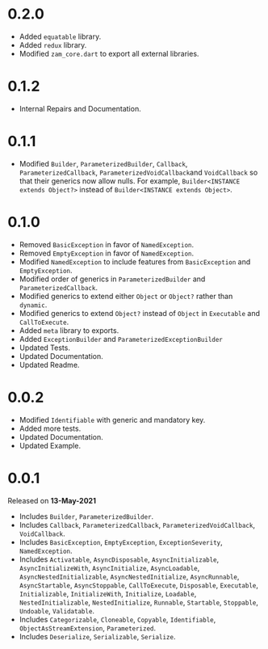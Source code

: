 # 0.2.0
- Added `equatable` library.
- Added `redux` library.
- Modified `zam_core.dart` to export all external libraries.

# 0.1.2
- Internal Repairs and Documentation.

# 0.1.1
- Modified `Builder`, `ParameterizedBuilder`, `Callback`, `ParameterizedCallback`, `ParameterizedVoidCallback`and `VoidCallback` so that their generics now allow nulls. For example, `Builder<INSTANCE extends Object?>` instead of `Builder<INSTANCE extends Object>`.

# 0.1.0
- Removed `BasicException` in favor of `NamedException`.
- Removed `EmptyException` in favor of `NamedException`.
- Modified `NamedException` to include features from `BasicException` and `EmptyException`.
- Modified order of generics in `ParameterizedBuilder` and `ParameterizedCallback`.
- Modified generics to extend either `Object` or `Object?` rather than `dynamic`.
- Modified generics to extend `Object?` instead of `Object` in `Executable` and `CallToExecute`.
- Added `meta` library to exports.
- Added `ExceptionBuilder` and `ParameterizedExceptionBuilder`
- Updated Tests.
- Updated Documentation.
- Updated Readme.

# 0.0.2
- Modified `Identifiable` with generic and mandatory key.
- Added more tests.
- Updated Documentation.
- Updated Example.

# 0.0.1
Released on **13-May-2021**

- Includes `Builder`, `ParameterizedBuilder`.
- Includes `Callback`, `ParameterizedCallback`, `ParameterizedVoidCallback`, `VoidCallback`.
- Includes `BasicException`, `EmptyException`, `ExceptionSeverity`, `NamedException`.  
- Includes `Activatable`, `AsyncDisposable`, `AsyncInitializable`, `AsyncInitializeWith`, `AsyncInitialize`, `AsyncLoadable`, `AsyncNestedInitializable`, `AsyncNestedInitialize`, `AsyncRunnable`, `AsyncStartable`, `AsyncStoppable`, `CallToExecute`, `Disposable`, `Executable`, `Initializable`, `InitializeWith`, `Initialize`, `Loadable`, `NestedInitializable`, `NestedInitialize`, `Runnable`, `Startable`, `Stoppable`, `Undoable`, `Validatable`.
- Includes `Categorizable`, `Cloneable`, `Copyable`, `Identifiable`, `ObjectAsStreamExtension`, `Parameterized`.
- Includes `Deserialize`, `Serializable`, `Serialize`.

